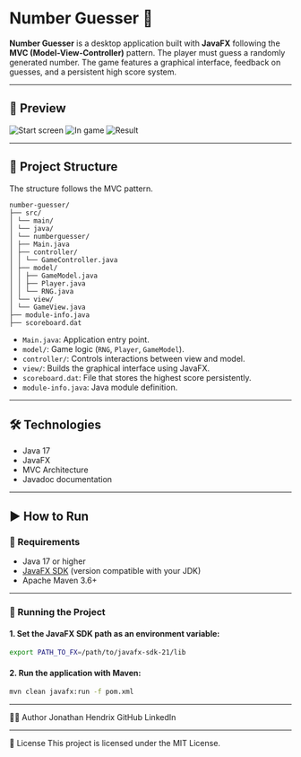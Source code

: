 # Number Guesser 🎯

**Number Guesser** is a desktop application built with **JavaFX** following the **MVC (Model-View-Controller)** pattern. The player must guess a randomly generated number. The game features a graphical interface, feedback on guesses, and a persistent high score system.

---

## 📸 Preview
![Start screen](.assets/Pic1.png)
![In game](.assets/Pic2.png)
![Result](.assests/Pic3.png)



---

## 🧱 Project Structure
The structure follows the MVC pattern.
```
number-guesser/
├── src/
│ └── main/
│ └── java/
│ └── numberguesser/
│ ├── Main.java
│ ├── controller/
│ │ └── GameController.java
│ ├── model/
│ │ ├── GameModel.java
│ │ ├── Player.java
│ │ └── RNG.java
│ └── view/
│ └── GameView.java
├── module-info.java
├── scoreboard.dat

```




- `Main.java`: Application entry point.
- `model/`: Game logic (`RNG`, `Player`, `GameModel`).
- `controller/`: Controls interactions between view and model.
- `view/`: Builds the graphical interface using JavaFX.
- `scoreboard.dat`: File that stores the highest score persistently.
- `module-info.java`: Java module definition.

---

## 🛠 Technologies

- Java 17
- JavaFX
- MVC Architecture
- Javadoc documentation

---

## ▶ How to Run

### 🔧 Requirements

- Java 17 or higher
- [JavaFX SDK](https://gluonhq.com/products/javafx/) (version compatible with your JDK)
- Apache Maven 3.6+

---

### 🚀 Running the Project

#### 1. Set the JavaFX SDK path as an environment variable:

```bash
export PATH_TO_FX=/path/to/javafx-sdk-21/lib
```
#### 2. Run the application with Maven:
```bash
mvn clean javafx:run -f pom.xml
```

---
👨‍💻 Author
Jonathan Hendrix
GitHub
LinkedIn

---
📄 License
This project is licensed under the MIT License.



